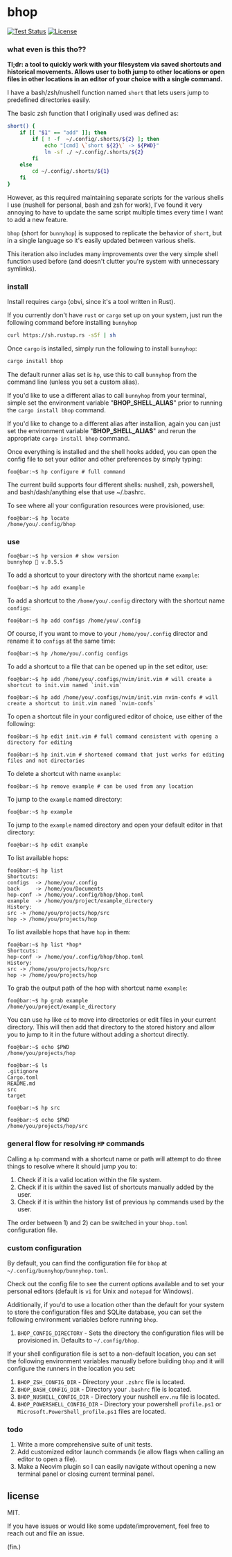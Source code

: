 # bhop
[![Test Status](https://github.com/UnsafeOats/hop/actions/workflows/tests.yml/badge.svg)](https::/github.com/UnsafeOats/hop/actions)
[![License](https://img.shields.io/github/license/UnsafeOats/hop)](LICENSE)

### what even is this tho??

**Tl;dr: a tool to quickly work with your filesystem via saved shortcuts and historical movements. Allows user to both jump to other locations or open files in other locations in an editor of your choice with a single command.**

I have a bash/zsh/nushell function named `short` that lets users jump to predefined directories easily.

The basic zsh function that I originally used was defined as:

```bash
short() {
    if [[ "$1" == "add" ]]; then
        if [ ! -f  ~/.config/.shorts/${2} ]; then
            echo "[cmd] \`short ${2}\` -> ${PWD}"
            ln -sf ./ ~/.config/.shorts/${2}
        fi
    else
        cd ~/.config/.shorts/${1}
    fi
}
```
However, as this required maintaining separate scripts for the various shells I use (nushell for personal, bash and zsh for work), I've found it very annoying to have to update the same script multiple times every time I want to add a new feature.

`bhop` (short for `bunnyhop`) is supposed to replicate the behavior of `short`, but in a single language so it's easily updated between various shells.

This iteration also includes many improvements over the very simple shell function used before (and doesn't clutter you're system with unnecessary symlinks).

### install
Install requires `cargo` (obvi, since it's a tool written in Rust).

If you currently don't have `rust` or `cargo` set up on your system, just run the following command before installing `bunnyhop`
```bash
curl https://sh.rustup.rs -sSf | sh
```
Once `cargo` is installed, simply run the following to install `bunnyhop`:
```bash
cargo install bhop
```
The default runner alias set is `hp`, use this to call `bunnyhop` from the command line (unless you set a custom alias).

If you'd like to use a different alias to call `bunnyhop` from your terminal, simple set the environment variable "**BHOP_SHELL_ALIAS**" prior to running the `cargo install bhop` command.

If you'd like to change to a different alias after installion, again you can just set the environment variable "**BHOP_SHELL_ALIAS**" and rerun the appropriate `cargo install bhop` command.

Once everything is installed and the shell hooks added, you can open the config file to set your editor and other preferences by simply typing:
```console
foo@bar:~$ hp configure # full command
```
The current build supports four different shells: nushell, zsh, powershell, and bash/dash/anything else that use ~/.bashrc.

To see where all your configuration resources were provisioned, use:
```console
foo@bar:~$ hp locate
/home/you/.config/bhop
```

### use
```
foo@bar:~$ hp version # show version
bunnyhop 🐇 v.0.5.5
```
To add a shortcut to your directory with the shortcut name `example`:
```console
foo@bar:~$ hp add example
```
To add a shortcut to the `/home/you/.config` directory with the shortcut name `configs`:
```console
foo@bar:~$ hp add configs /home/you/.config
```
Of course, if you want to move to your `/home/you/.config` director and rename it to `configs` at the same time:
```console
foo@bar:~$ hp /home/you/.config configs
```
To add a shortcut to a file that can be opened up in the set editor, use:
```console
foo@bar:~$ hp add /home/you/.configs/nvim/init.vim # will create a shortcut to init.vim named `init.vim`

foo@bar:~$ hp add /home/you/.configs/nvim/init.vim nvim-confs # will create a shortcut to init.vim named `nvim-confs`
```
To open a shortcut file in your configured editor of choice, use either of the following:
```console
foo@bar:~$ hp edit init.vim # full command consistent with opening a directory for editing

foo@bar:~$ hp init.vim # shortened command that just works for editing files and not directories
```
To delete a shortcut with name `example`:
```console
foo@bar:~$ hp remove example # can be used from any location
```
To jump to the `example` named directory:
```console
foo@bar:~$ hp example
```
To jump to the `example` named directory and open your default editor in that directory:
```console
foo@bar:~$ hp edit example
```
To list available hops:
```console
foo@bar:~$ hp list
Shortcuts:
configs  -> /home/you/.config
back     -> /home/you/Documents
hop-conf -> /home/you/.config/bhop/bhop.toml
example  -> /home/you/project/example_directory
History:
src -> /home/you/projects/hop/src
hop -> /home/you/projects/hop
```
To list available hops that have `hop` in them:
```console
foo@bar:~$ hp list *hop*
Shortcuts:
hop-conf -> /home/you/.config/bhop/bhop.toml
History:
src -> /home/you/projects/hop/src
hop -> /home/you/projects/hop
```
To grab the output path of the hop with shortcut name `example`:
```console
foo@bar:~$ hp grab example
/home/you/project/example_directory
```
You can use `hp` like `cd` to move into directories or edit files in your current directory.
This will then add that directory to the stored history and allow you to jump to it in the future without adding a shortcut directly.
```console
foo@bar:~$ echo $PWD
/home/you/projects/hop

foo@bar:~$ ls
.gitignore
Cargo.toml
README.md
src
target

foo@bar:~$ hp src

foo@bar:~$ echo $PWD
/home/you/projects/hop/src
```

### general flow for resolving `HP` commands
Calling a `hp` command with a shortcut name or path will attempt to do three things to resolve where it should jump you to:
1) Check if it is a valid location within the file system.
2) Check if it is within the saved list of shortcuts manually added by the user.
3) Check if it is within the history list of previous `hp` commands used by the user.

The order between 1) and 2) can be switched in your `bhop.toml` configuration file.

### custom configuration
By default, you can find the configuration file for `bhop` at `~/.config/bunnyhop/bunnyhop.toml`.

Check out the config file to see the current options available and to set your personal editors (default is `vi` for Unix and `notepad` for Windows).

Additionally, if you'd to use a location other than the default for your system to store the configuration files and SQLite database, you can set the following environment variables before running `bhop`.
1) `BHOP_CONFIG_DIRECTORY` - Sets the directory the configuration files will be provisioned in. Defaults to `~/.config/bhop`.

If your shell configuration file is set to a non-default location, you can set the following environment variables manually before building `bhop` and it will configure the runners in the location you set:
1) `BHOP_ZSH_CONFIG_DIR` - Directory your `.zshrc` file is located.
2) `BHOP_BASH_CONFIG_DIR` - Directory your `.bashrc` file is located.
3) `BHOP_NUSHELL_CONFIG_DIR` - Directory your nushell `env.nu` file is located.
4) `BHOP_POWERSHELL_CONFIG_DIR` - Directory your powershell `profile.ps1` or `Microsoft.PowerShell_profile.ps1` files are located.

### todo
1) Write a more comprehensive suite of unit tests.
2) Add customized editor launch commands (ie allow flags when calling an editor to open a file).
3) Make a Neovim plugin so I can easily navigate without opening a new terminal panel or closing current terminal panel.

## license
MIT.

If you have issues or would like some update/improvement, feel free to reach out and file an issue.

(fin.)
